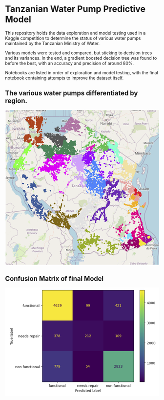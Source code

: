 # Tanzanian Water Pump Predictive Model

This repository holds the data exploration and model testing used in a Kaggle competition to determine the status of various water pumps maintained by the Tanzanian Ministry of Water.

Various models were tested and compared, but sticking to decision trees and its variances. In the end, a gradient boosted decision tree was found to before the best, with an accuracy and precision of around 80%.

Notebooks are listed in order of exploration and model testing, with the final notebook containing attempts to improve the dataset itself.

## The various water pumps differentiated by region.

![regions.png](imgs/regions.png)

## Confusion Matrix of final Model

![cf_matrix.png](imgs/cf_matrix.png)